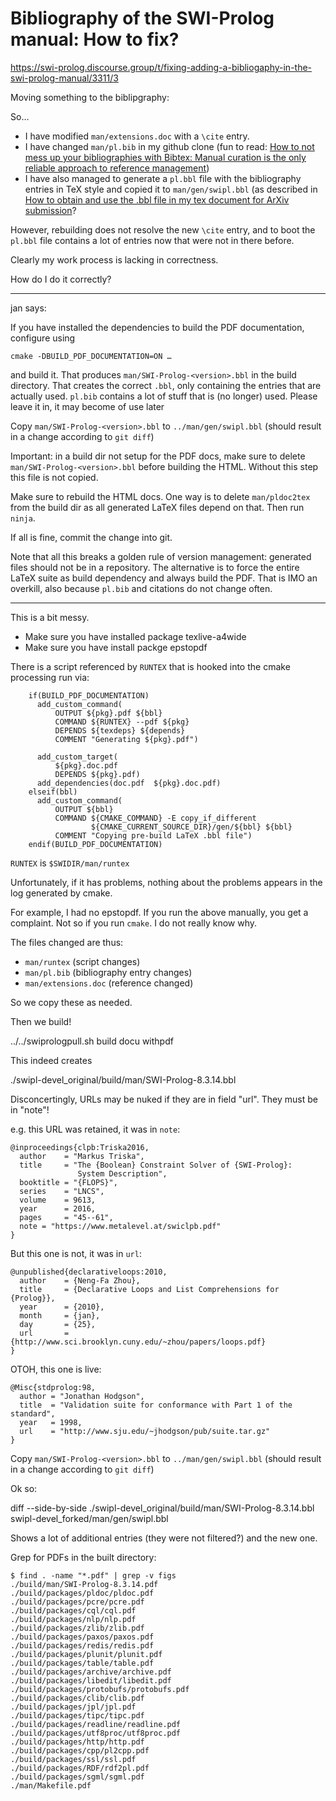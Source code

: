 # Bibliography of the SWI-Prolog manual: How to fix?

https://swi-prolog.discourse.group/t/fixing-adding-a-bibliogaphy-in-the-swi-prolog-manual/3311/3

Moving something to the biblipgraphy:

So…

   - I have modified `man/extensions.doc` with a `\cite` entry.
   - I have changed `man/pl.bib` in my github clone (fun to read:
     [How to not mess up your bibliographies with Bibtex: Manual curation is the only reliable approach to reference management](https://clauswilke.com/blog/2015/10/02/bibtex/))
   - I have also managed to generate a `pl.bbl` file with the bibliography entries in TeX style and copied it to `man/gen/swipl.bbl`
     (as described in [How to obtain and use the .bbl file in my tex document for ArXiv submission](https://tex.stackexchange.com/questions/329198/how-to-obtain-and-use-the-bbl-file-in-my-tex-document-for-arxiv-submission/)?

However, rebuilding does not resolve the new `\cite` entry, and to boot the `pl.bbl` file contains a lot of entries now that were not in there before.

Clearly my work process is lacking in correctness.

How do I do it correctly?

---

jan says:

If you have installed the dependencies to build the PDF documentation, configure using 

`cmake -DBUILD_PDF_DOCUMENTATION=ON …`

and build it. That produces `man/SWI-Prolog-<version>.bbl` in the build directory. 
That creates the correct `.bbl`, only containing the entries that are actually used. 
`pl.bib` contains a lot of stuff that is (no longer) used. Please leave it in, it may become of use later

Copy `man/SWI-Prolog-<version>.bbl` to `../man/gen/swipl.bbl` (should result in a change according to `git diff`)

Important: in a build dir not setup for the PDF docs, make sure to delete `man/SWI-Prolog-<version>.bbl` before building
the HTML. Without this step this file is not copied.

Make sure to rebuild the HTML docs. One way is to delete `man/pldoc2tex` from the build dir as all generated LaTeX files
depend on that. Then run `ninja`.

If all is fine, commit the change into git.

Note that all this breaks a golden rule of version management: generated files should not be in a repository. The alternative
is to force the entire LaTeX suite as build dependency and always build the PDF. That is IMO an overkill, also because
`pl.bib` and citations do not change often.

---

This is a bit messy.

- Make sure you have installed package texlive-a4wide
- Make sure you have install packge epstopdf

There is a script referenced by `RUNTEX` that is hooked into the cmake processing run via:

```
    if(BUILD_PDF_DOCUMENTATION)
      add_custom_command(
          OUTPUT ${pkg}.pdf ${bbl}
          COMMAND ${RUNTEX} --pdf ${pkg}
          DEPENDS ${texdeps} ${depends}
          COMMENT "Generating ${pkg}.pdf")

      add_custom_target(
          ${pkg}.doc.pdf
          DEPENDS ${pkg}.pdf)
      add_dependencies(doc.pdf  ${pkg}.doc.pdf)
    elseif(bbl)
      add_custom_command(
          OUTPUT ${bbl}
          COMMAND ${CMAKE_COMMAND} -E copy_if_different
                  ${CMAKE_CURRENT_SOURCE_DIR}/gen/${bbl} ${bbl}
          COMMENT "Copying pre-build LaTeX .bbl file")
    endif(BUILD_PDF_DOCUMENTATION)
```

`RUNTEX` is `$SWIDIR/man/runtex`

Unfortunately, if it has problems, nothing about the problems appears in the log generated by cmake.

For example, I had no epstopdf. If you run the above manually, you get a complaint. Not so if you run `cmake`. I do not really know why. 

The files changed are thus:

- `man/runtex` (script changes)
- `man/pl.bib` (bibliography entry changes)
- `man/extensions.doc` (reference changed)

So we copy these as needed.

Then we build!

../../swiprologpull.sh build docu withpdf

This indeed creates

./swipl-devel_original/build/man/SWI-Prolog-8.3.14.bbl

Disconcertingly, URLs may be nuked if they are in field "url". They must be in "note"!

e.g. this URL was retained, it was in `note`:

```
@inproceedings{clpb:Triska2016,
  author    = "Markus Triska",
  title     = "The {Boolean} Constraint Solver of {SWI-Prolog}:
               System Description",
  booktitle = "{FLOPS}",
  series    = "LNCS",
  volume    = 9613,
  year      = 2016,
  pages     = "45--61",
  note = "https://www.metalevel.at/swiclpb.pdf"
}
```

But this one is not, it was in `url`:

```
@unpublished{declarativeloops:2010,
  author    = {Neng-Fa Zhou},
  title     = {Declarative Loops and List Comprehensions for {Prolog}},
  year      = {2010},
  month     = {jan},
  day       = {25},
  url       = {http://www.sci.brooklyn.cuny.edu/~zhou/papers/loops.pdf}
}
```

OTOH, this one is live:

```
@Misc{stdprolog:98,
  author = "Jonathan Hodgson",
  title  = "Validation suite for conformance with Part 1 of the standard",
  year   = 1998,
  url    = "http://www.sju.edu/~jhodgson/pub/suite.tar.gz"
}
```

Copy `man/SWI-Prolog-<version>.bbl` to `../man/gen/swipl.bbl` (should result in a change according to `git diff`)

Ok so:

diff --side-by-side  ./swipl-devel_original/build/man/SWI-Prolog-8.3.14.bbl swipl-devel_forked/man/gen/swipl.bbl

Shows a lot of additional entries (they were not filtered?) and the new one.

Grep for PDFs in the built directory:

```
$ find . -name "*.pdf" | grep -v figs
./build/man/SWI-Prolog-8.3.14.pdf
./build/packages/pldoc/pldoc.pdf
./build/packages/pcre/pcre.pdf
./build/packages/cql/cql.pdf
./build/packages/nlp/nlp.pdf
./build/packages/zlib/zlib.pdf
./build/packages/paxos/paxos.pdf
./build/packages/redis/redis.pdf
./build/packages/plunit/plunit.pdf
./build/packages/table/table.pdf
./build/packages/archive/archive.pdf
./build/packages/libedit/libedit.pdf
./build/packages/protobufs/protobufs.pdf
./build/packages/clib/clib.pdf
./build/packages/jpl/jpl.pdf
./build/packages/tipc/tipc.pdf
./build/packages/readline/readline.pdf
./build/packages/utf8proc/utf8proc.pdf
./build/packages/http/http.pdf
./build/packages/cpp/pl2cpp.pdf
./build/packages/ssl/ssl.pdf
./build/packages/RDF/rdf2pl.pdf
./build/packages/sgml/sgml.pdf
./man/Makefile.pdf
```


